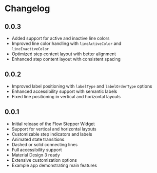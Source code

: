# Changelog

## 0.0.3

- Added support for active and inactive line colors
- Improved line color handling with `lineActiveColor` and `lineInactiveColor`
- Optimized step content layout with better alignment
- Enhanced step content layout with consistent spacing

## 0.0.2

- Improved label positioning with `labelType` and `labelOrderType` options
- Enhanced accessibility support with semantic labels
- Fixed line positioning in vertical and horizontal layouts

## 0.0.1

- Initial release of the Flow Stepper Widget
- Support for vertical and horizontal layouts
- Customizable step indicators and labels
- Animated state transitions
- Dashed or solid connecting lines
- Full accessibility support
- Material Design 3 ready
- Extensive customization options
- Example app demonstrating main features
